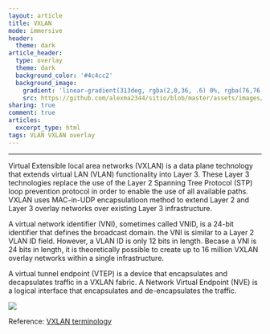 ```yaml
---
layout: article
title: VXLAN
mode: immersive
header:
  theme: dark
article_header:
  type: overlay
  theme: dark
  background_color: '#4c4cc2'
  background_image:
    gradient: 'linear-gradient(313deg, rgba(2,0,36, .6) 0%, rgba(76,76,194, .6) 47%, rgba(0,212,255, .6) 100%)'
    src: https://github.com/alexma2344/sitio/blob/master/assets/images/rainbows.jpg?raw=true"
sharing: true
comment: true
articles:
  excerpt_type: html
tags: VLAN VXLAN overlay
---
```


<!--more-->

---

Virtual Extensible local area networks (VXLAN) is a data plane technology that extends virtual LAN (VLAN) functionality into Layer 3. These Layer 3 technologies replace the use of the Layer 2 Spanning Tree Protocol (STP) loop prevention protocol in order to enable the use of all available paths. VXLAN uses MAC-in-UDP encapsulatioon method to extend Layer 2 and Layer 3 overlay networks over existing Layer 3 infrastructure.

A virtual network identifier (VNI), sometimes called VNID, is a 24-bit identifier that defines the broadcast domain. the VNI is similar to a Layer 2 VLAN ID field.
However, a VLAN ID is only 12 bits in length. Becase a VNI is 24 bits in length, it is theoretically possible to create up to 16 million VXLAN overlay networks within a single infrastructure.

A virtual tunnel endpoint (VTEP) is a device that encapsulates and decapsulates traffic in a VXLAN fabric. A Network Virtual Endpoint (NVE) is a logical interface that encapsulates and de-encapsulates the traffic.

<left><img src="https://github.com/alexma2344/sitio/blob/master/assets/images/vxlan.png?raw=true"></left>



Reference: [VXLAN terminology](https://www.cisco.com/c/en/us/support/docs/switches/nexus-9000-series-switches/118978-config-vxlan-00.html#anc5)
